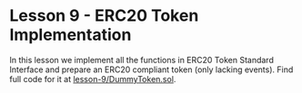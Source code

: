 # Lesson 9 - ERC20 Token Implementation

In this lesson we implement all the functions in ERC20 Token Standard Interface and prepare an ERC20 compliant token (only lacking events). Find full code for it at [lesson-9/DummyToken.sol](https://github.com/onitsoft/BitDegree-Solidity-Course/blob/master/lesson-9/DummyToken.sol).